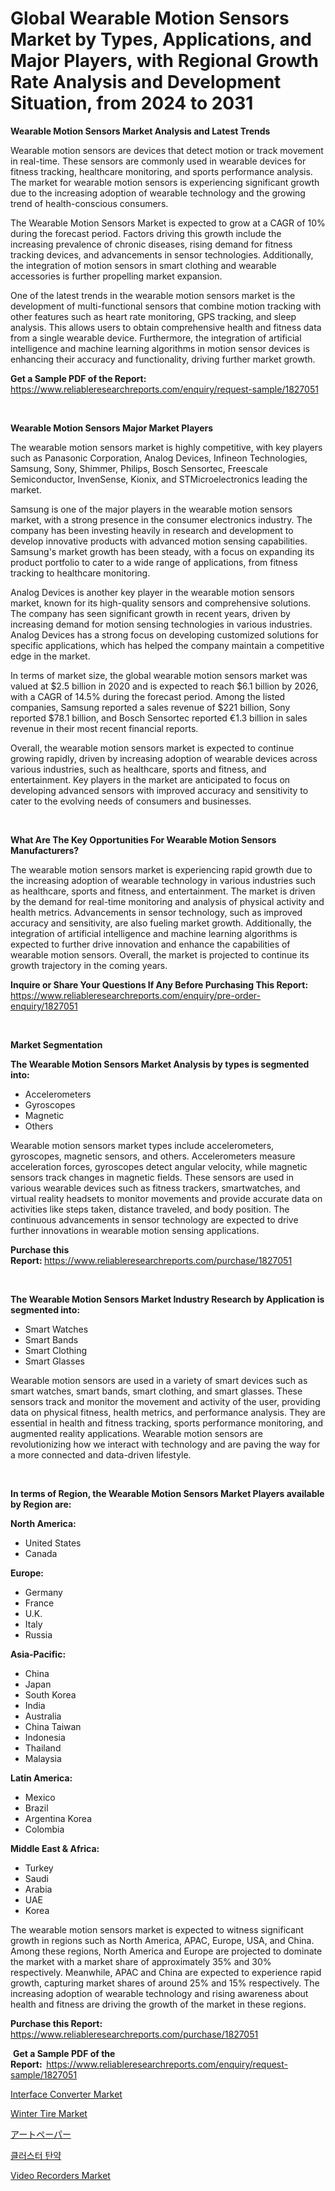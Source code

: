<p><h1>Global Wearable Motion Sensors Market by Types, Applications, and Major Players, with Regional Growth Rate Analysis and Development Situation, from 2024 to 2031</h1></p><p><strong>Wearable Motion Sensors Market Analysis and Latest Trends</strong></p>
<p><p>Wearable motion sensors are devices that detect motion or track movement in real-time. These sensors are commonly used in wearable devices for fitness tracking, healthcare monitoring, and sports performance analysis. The market for wearable motion sensors is experiencing significant growth due to the increasing adoption of wearable technology and the growing trend of health-conscious consumers.</p><p>The Wearable Motion Sensors Market is expected to grow at a CAGR of 10% during the forecast period. Factors driving this growth include the increasing prevalence of chronic diseases, rising demand for fitness tracking devices, and advancements in sensor technologies. Additionally, the integration of motion sensors in smart clothing and wearable accessories is further propelling market expansion.</p><p>One of the latest trends in the wearable motion sensors market is the development of multi-functional sensors that combine motion tracking with other features such as heart rate monitoring, GPS tracking, and sleep analysis. This allows users to obtain comprehensive health and fitness data from a single wearable device. Furthermore, the integration of artificial intelligence and machine learning algorithms in motion sensor devices is enhancing their accuracy and functionality, driving further market growth.</p></p>
<p><strong>Get a Sample PDF of the Report:&nbsp;</strong> <a href="https://www.reliableresearchreports.com/enquiry/request-sample/1827051">https://www.reliableresearchreports.com/enquiry/request-sample/1827051</a></p>
<p>&nbsp;</p>
<p><strong>Wearable Motion Sensors Major Market Players</strong></p>
<p><p>The wearable motion sensors market is highly competitive, with key players such as Panasonic Corporation, Analog Devices, Infineon Technologies, Samsung, Sony, Shimmer, Philips, Bosch Sensortec, Freescale Semiconductor, InvenSense, Kionix, and STMicroelectronics leading the market.</p><p>Samsung is one of the major players in the wearable motion sensors market, with a strong presence in the consumer electronics industry. The company has been investing heavily in research and development to develop innovative products with advanced motion sensing capabilities. Samsung's market growth has been steady, with a focus on expanding its product portfolio to cater to a wide range of applications, from fitness tracking to healthcare monitoring.</p><p>Analog Devices is another key player in the wearable motion sensors market, known for its high-quality sensors and comprehensive solutions. The company has seen significant growth in recent years, driven by increasing demand for motion sensing technologies in various industries. Analog Devices has a strong focus on developing customized solutions for specific applications, which has helped the company maintain a competitive edge in the market.</p><p>In terms of market size, the global wearable motion sensors market was valued at $2.5 billion in 2020 and is expected to reach $6.1 billion by 2026, with a CAGR of 14.5% during the forecast period. Among the listed companies, Samsung reported a sales revenue of $221 billion, Sony reported $78.1 billion, and Bosch Sensortec reported €1.3 billion in sales revenue in their most recent financial reports.</p><p>Overall, the wearable motion sensors market is expected to continue growing rapidly, driven by increasing adoption of wearable devices across various industries, such as healthcare, sports and fitness, and entertainment. Key players in the market are anticipated to focus on developing advanced sensors with improved accuracy and sensitivity to cater to the evolving needs of consumers and businesses.</p></p>
<p>&nbsp;</p>
<p><strong>What Are The Key Opportunities For Wearable Motion Sensors Manufacturers?</strong></p>
<p><p>The wearable motion sensors market is experiencing rapid growth due to the increasing adoption of wearable technology in various industries such as healthcare, sports and fitness, and entertainment. The market is driven by the demand for real-time monitoring and analysis of physical activity and health metrics. Advancements in sensor technology, such as improved accuracy and sensitivity, are also fueling market growth. Additionally, the integration of artificial intelligence and machine learning algorithms is expected to further drive innovation and enhance the capabilities of wearable motion sensors. Overall, the market is projected to continue its growth trajectory in the coming years.</p></p>
<p><strong>Inquire or Share Your Questions If Any Before Purchasing This Report:</strong> <a href="https://www.reliableresearchreports.com/enquiry/pre-order-enquiry/1827051">https://www.reliableresearchreports.com/enquiry/pre-order-enquiry/1827051</a></p>
<p>&nbsp;</p>
<p><strong>Market Segmentation</strong></p>
<p><strong>The Wearable Motion Sensors Market Analysis by types is segmented into:</strong></p>
<p><ul><li>Accelerometers</li><li>Gyroscopes</li><li>Magnetic</li><li>Others</li></ul></p>
<p><p>Wearable motion sensors market types include accelerometers, gyroscopes, magnetic sensors, and others. Accelerometers measure acceleration forces, gyroscopes detect angular velocity, while magnetic sensors track changes in magnetic fields. These sensors are used in various wearable devices such as fitness trackers, smartwatches, and virtual reality headsets to monitor movements and provide accurate data on activities like steps taken, distance traveled, and body position. The continuous advancements in sensor technology are expected to drive further innovations in wearable motion sensing applications.</p></p>
<p><strong>Purchase this Report:&nbsp;</strong><a href="https://www.reliableresearchreports.com/purchase/1827051">https://www.reliableresearchreports.com/purchase/1827051</a></p>
<p>&nbsp;</p>
<p><strong>The Wearable Motion Sensors Market Industry Research by Application is segmented into:</strong></p>
<p><ul><li>Smart Watches</li><li>Smart Bands</li><li>Smart Clothing</li><li>Smart Glasses</li></ul></p>
<p><p>Wearable motion sensors are used in a variety of smart devices such as smart watches, smart bands, smart clothing, and smart glasses. These sensors track and monitor the movement and activity of the user, providing data on physical fitness, health metrics, and performance analysis. They are essential in health and fitness tracking, sports performance monitoring, and augmented reality applications. Wearable motion sensors are revolutionizing how we interact with technology and are paving the way for a more connected and data-driven lifestyle.</p></p>
<p>&nbsp;</p>
<p><strong>In terms of Region, the Wearable Motion Sensors Market Players available by Region are:</strong></p>
<p>
    <p> <strong> North America: </strong>
        <ul>
            <li>United States</li>
            <li>Canada</li>
        </ul>
        </p> 
    <p> <strong> Europe: </strong>
        <ul>
            <li>Germany</li>
            <li>France</li>
            <li>U.K.</li>
            <li>Italy</li>
            <li>Russia</li>
        </ul>
        </p> 
    <p> <strong> Asia-Pacific: </strong>
        <ul>
            <li>China</li>
            <li>Japan</li>
            <li>South Korea</li>
            <li>India</li>
            <li>Australia</li>
            <li>China Taiwan</li>
            <li>Indonesia</li>
            <li>Thailand</li>
            <li>Malaysia</li>
        </ul>
        </p> 
    <p> <strong> Latin America: </strong>
        <ul>
            <li>Mexico</li>
            <li>Brazil</li>
            <li>Argentina Korea</li>
            <li>Colombia</li>
        </ul>
        </p> 
    <p> <strong> Middle East & Africa: </strong>
        <ul>
            <li>Turkey</li>
            <li>Saudi</li>
            <li>Arabia</li>
            <li>UAE</li>
            <li>Korea</li>
        </ul>
    </p>
    </p>
<p><p>The wearable motion sensors market is expected to witness significant growth in regions such as North America, APAC, Europe, USA, and China. Among these regions, North America and Europe are projected to dominate the market with a market share of approximately 35% and 30% respectively. Meanwhile, APAC and China are expected to experience rapid growth, capturing market shares of around 25% and 15% respectively. The increasing adoption of wearable technology and rising awareness about health and fitness are driving the growth of the market in these regions.</p></p>
<p><strong>Purchase this Report: </strong><a href="https://www.reliableresearchreports.com/purchase/1827051">https://www.reliableresearchreports.com/purchase/1827051</a></p>
<p>&nbsp;<strong>Get a Sample PDF of the Report:&nbsp;&nbsp;</strong><a href="https://www.reliableresearchreports.com/enquiry/request-sample/1827051">https://www.reliableresearchreports.com/enquiry/request-sample/1827051</a></p>
<p><strong></strong></p>
<p><p><a href="https://github.com/angelajermaine/Market-Research-Report-List-2/blob/main/interface-converter-market.md">Interface Converter Market</a></p><p><a href="https://issuu.com/reportprime-2/docs/winter-tire-market-size-2030.pptx">Winter Tire Market</a></p><p><a href="https://github.com/cbigkbh02719/Market-Research-Report-List-1/blob/main/139707311778.md">アートペーパー</a></p><p><a href="https://github.com/darrellockm3ytan895656/Market-Research-Report-List-1/blob/main/943091010922.md">클러스터 탄약</a></p><p><a href="https://github.com/provorikovar/Market-Research-Report-List-3/blob/main/video-recorders-market.md">Video Recorders Market</a></p></p>
